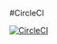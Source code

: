 #CircleCI

[![CircleCI](https://dl.circleci.com/status-badge/img/gh/um-computacion-tm/ajedrez-2024-valeartola/tree/main.svg?style=svg)](https://dl.circleci.com/status-badge/redirect/gh/um-computacion-tm/ajedrez-2024-valeartola/tree/main)